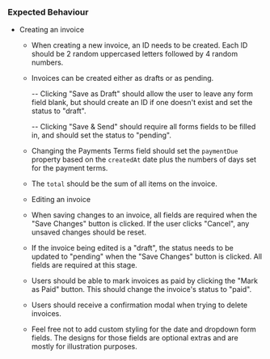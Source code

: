 ### Expected Behaviour

- Creating an invoice

  - When creating a new invoice, an ID needs to be created. Each ID should be 2 random uppercased letters followed by 4 random numbers.

  - Invoices can be created either as drafts or as pending.

    -- Clicking "Save as Draft" should allow the user to leave any form field blank, but should create an ID if one doesn't exist and set the status to "draft".

    -- Clicking "Save & Send" should require all forms fields to be filled in, and should set the status to "pending".

  - Changing the Payments Terms field should set the `paymentDue` property based on the `createdAt` date plus the numbers of days set for the payment terms.

  - The `total` should be the sum of all items on the invoice.

  - Editing an invoice

  - When saving changes to an invoice, all fields are required when the "Save Changes" button is clicked. If the user clicks "Cancel", any unsaved changes should be reset.

  - If the invoice being edited is a "draft", the status needs to be updated to "pending" when the "Save Changes" button is clicked. All fields are required at this stage.

  - Users should be able to mark invoices as paid by clicking the "Mark as Paid" button. This should change the invoice's status to "paid".

  - Users should receive a confirmation modal when trying to delete invoices.

  - Feel free not to add custom styling for the date and dropdown form fields. The designs for those fields are optional extras and are mostly for illustration purposes.
